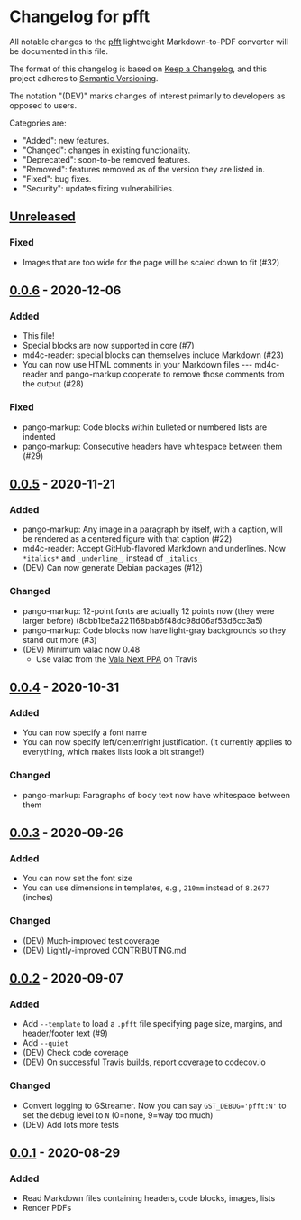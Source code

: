 # Changelog for pfft

All notable changes to the [pfft] lightweight Markdown-to-PDF converter will be
documented in this file.

The format of this changelog is based on
[Keep a Changelog](https://keepachangelog.com/en/1.0.0/), and this project
adheres to [Semantic Versioning](https://semver.org/spec/v2.0.0.html).

The notation "(DEV)" marks changes of interest primarily to developers
as opposed to users.

Categories are:

- "Added": new features.
- "Changed": changes in existing functionality.
- "Deprecated": soon-to-be removed features.
- "Removed": features removed as of the version they are listed in.
- "Fixed": bug fixes.
- "Security": updates fixing vulnerabilities.

## [Unreleased]

### Fixed

- Images that are too wide for the page will be scaled down to fit (#32)

## [0.0.6] - 2020-12-06

### Added

- This file!
- Special blocks are now supported in core (#7)
- md4c-reader: special blocks can themselves include Markdown (#23)
- You can now use HTML comments in your Markdown files --- md4c-reader
  and pango-markup cooperate to remove those comments from the output (#28)

### Fixed

- pango-markup: Code blocks within bulleted or numbered lists are indented
- pango-markup: Consecutive headers have whitespace between them (#29)

## [0.0.5] - 2020-11-21

### Added

- pango-markup: Any image in a paragraph by itself, with a caption, will be rendered as a centered figure with that caption (#22)
- md4c-reader: Accept GitHub-flavored Markdown and underlines.  Now `*italics*` and `_underline_`, instead of `_italics_`
- (DEV) Can now generate Debian packages (#12)

### Changed

- pango-markup: 12-point fonts are actually 12 points now (they were larger before) (8cbb1be5a221168bab6f48dc98d06af53d6cc3a5)
- pango-markup: Code blocks now have light-gray backgrounds so they stand out more (#3)
- (DEV) Minimum valac now 0.48
  - Use valac from the [Vala Next PPA](https://launchpad.net/~vala-team/+archive/ubuntu/next) on Travis

## [0.0.4] - 2020-10-31

### Added

- You can now specify a font name
- You can now specify left/center/right justification.  (It currently applies to everything, which makes lists look a bit strange!)

### Changed

- pango-markup: Paragraphs of body text now have whitespace between them

## [0.0.3] - 2020-09-26

### Added

- You can now set the font size
- You can use dimensions in templates, e.g., `210mm` instead of `8.2677` (inches)

### Changed

- (DEV) Much-improved test coverage
- (DEV) Lightly-improved CONTRIBUTING.md

## [0.0.2] - 2020-09-07

### Added

- Add `--template` to load a `.pfft` file specifying page size, margins, and header/footer text (#9)
- Add `--quiet`
- (DEV) Check code coverage
- (DEV) On successful Travis builds, report coverage to codecov.io

### Changed

- Convert logging to GStreamer.  Now you can say `GST_DEBUG='pfft:N'` to set the debug level to `N` (0=none, 9=way too much)
- (DEV) Add lots more tests

## [0.0.1] - 2020-08-29

### Added

- Read Markdown files containing headers, code blocks, images, lists
- Render PDFs

[Unreleased]: https://github.com/cxw42/pfft/compare/v0.0.6...HEAD
[0.0.6]: https://github.com/cxw42/pfft/compare/v0.0.5...v0.0.6
[0.0.5]: https://github.com/cxw42/pfft/compare/v0.0.4...v0.0.5
[0.0.4]: https://github.com/cxw42/pfft/compare/v0.0.3...v0.0.4
[0.0.3]: https://github.com/cxw42/pfft/compare/v0.0.2...v0.0.3
[0.0.2]: https://github.com/cxw42/pfft/compare/v0.0.1...v0.0.2
[0.0.1]: https://github.com/cxw42/pfft/compare/cc7632e090218a32fb631734d1eb0e39adfdf173...v0.0.1

[pfft]: https://github.com/cxw42/pfft
